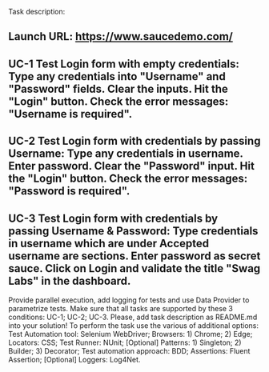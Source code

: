 Task description:

Launch URL: https://www.saucedemo.com/
---------------------------------------------------------------------------------------------
UC-1 Test Login form with empty credentials:
Type any credentials into "Username" and "Password" fields.
Clear the inputs.
Hit the "Login" button.
Check the error messages: "Username is required".
---------------------------------------------------------------------------------------------
UC-2 Test Login form with credentials by passing Username:
Type any credentials in username.
Enter password.
Clear the "Password" input.
Hit the "Login" button.
Check the error messages: "Password is required".
---------------------------------------------------------------------------------------------
UC-3 Test Login form with credentials by passing Username & Password:
Type credentials in username which are under Accepted username are sections.
Enter password as secret sauce.
Click on Login and validate the title "Swag Labs" in the dashboard.
---------------------------------------------------------------------------------------------

Provide parallel execution, add logging for tests and use Data Provider to parametrize tests.
Make sure that all tasks are supported by these 3 conditions: UC-1; UC-2; UC-3.
Please, add task description as README.md into your solution!
To perform the task use the various of additional options:
Test Automation tool: Selenium WebDriver;
Browsers: 1) Chrome; 2) Edge;
Locators: CSS;
Test Runner: NUnit;
[Optional] Patterns: 1) Singleton; 2) Builder; 3) Decorator;
Test automation approach: BDD;
Assertions: Fluent Assertion;
[Optional] Loggers: Log4Net.
